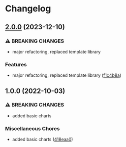 # Changelog

## [2.0.0](https://github.com/ptonini/helm-charts/compare/secret-v1.0.0...secret-v2.0.0) (2023-12-10)


### ⚠ BREAKING CHANGES

* major refactoring, replaced template library

### Features

* major refactoring, replaced template library ([f1c4b8a](https://github.com/ptonini/helm-charts/commit/f1c4b8a7a4c1f571b67b361f9da82a3e0f9e92c1))

## 1.0.0 (2022-10-03)


### ⚠ BREAKING CHANGES

* added basic charts

### Miscellaneous Chores

* added basic charts ([418eaa0](https://github.com/ptonini/helm-charts/commit/418eaa0d04b5ec8fd2b5f6c664e20fddf9eedb56))
